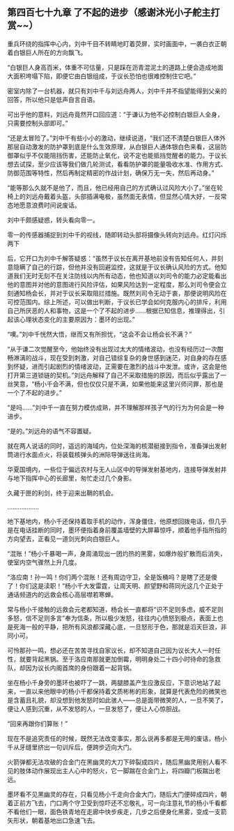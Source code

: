 ## 第四百七十九章 了不起的进步（感谢沐光小子舵主打赏~~）
重兵环绕的指挥中心内，刘中千目不转睛地盯着荧屏，实时画面中，一袭白衣正朝着白银巨人所在的方向飘飞。

“白银巨人身高百米，体重不可估量，只是踩在沥青混泥土的道路上便会造成地面大面积垮塌下陷，即便它由白银组成，于议长恐怕也很难控制住它吧。”

密室内除了一台机器，就只有刘中千与刘远舟两人，刘中千并不指望能得到父亲的回答，所以他只是低声自言自语。

可出乎他的意料，刘远舟竟然开口回应道：“于谦认为他不必控制白银巨人全身，只需要控制头部即可。”

“还是太冒险了。”刘中千有些小小的激动，继续说道，“我们还不清楚白银巨人体外那层自动激发的防护罩到底是什么生效原理，从白银巨人通体银白色来看，这层防御罩似乎不仅能阻挡伤害，还能防止氧化，说不定也能抵挡觉醒者的能力。于议长想去试探，至少应该等我们做几轮测试，看看防护罩的能量吸收水准、作用方式、防御范围等特性，然后再制定精密的作战计划，确保万无一失，然后再动身。”

“能等那么久就不是他了，而且，他已经用自己的方式确认过风险大小了。”坐在轮椅上的刘远舟戴着头盔，头部插满电极，虽然面无表情，但显然心情大好，一反常态地愿意浪费时间说废话。

刘中千颇感疑惑，转头看向零一。

零一的传感器捕捉到刘中千的视线，随即转动头部将摄像头转向刘远舟。红灯闪烁两下

后，它开口为刘中千解答疑惑：“虽然于议长在离开基地前没有告知任何人，并刻意隐瞒了自己的行踪，但他并没有回避监控，这就是于议长确认风险的方式。他知道我们无时无刻不在关注防线以内所有动态，他也知道以刘司令的能力必定能看出他的意图并对他的意图进行风险评估，如果风险达到一定程度，那么刘司令便会立刻通知杨会长，并对于议长采取阻拦措施。既然刘司令无动于衷，那便说明风险在可控范围内。综上所述，可以做出判断，于议长已学会如何克服内心的排斥，利用自己所厌恶的人和事物，这是一个了不起的进步……根据已知信息，推理得出，引起该心理状态变化的主要原因为：墨环的出现。”

“噢。”刘中千恍然大悟，继而又有所担忧，“这会不会让杨会长不满？”

“从于谦二次觉醒至今，他始终没有出现过太大的情绪波动，也没有经历过一次酣畅淋漓的战斗，现在受到刺激，对自己错综复杂的身世感到迷茫，对自身的存在感到怀疑，进而引起剧烈的情绪波动，正需要在激烈的战斗中发泄。或许，这会是他打开第三道锁链的契机。”刘远舟解释了自己不采取措施的原因，而后似乎露出了一丝笑意，“杨小千会不满，但也仅仅只是不满，如果他能来这里兴师问罪，那也是一个了不起的进步。”

“是吗……”刘中千一直在努力模仿成熟，并不理解那样孩子气的行为为何会是一种进步。

“是的。”刘远舟的语气不容置疑。

就在两人说话的同时，遥远的海域内，位处深海的核潜艇接到指令，准备弹出发射筒进行水面点火，将装载核弹头的洲际导弹送往尚海。

华夏国境内，一些位于偏远农村与无人山区中的导弹发射基地内，连接导弹发射井与地下指挥中心的长廊里，匆忙走过几个身影。

久藏于匣的利剑，终于迎来出鞘的机会。

………………

地下基地内，杨小千还保持着取手机的动作，浑身僵住，他原想回拨电话，但几乎是在电话挂断的同时，墨环便指着身前覆盖墙壁的大屏幕惊呼，顺着他手指所指的方向望去，正看见一道剑光刺向白银巨人。

“混账！”杨小千暴喝一声，身周涌现出一团灼热的黑雾，如爆炸般扩散而后消失，使室内空气骤然上升几度。

“洛应南！孙一鸣！你们两个混账！还有周边守卫，全是饭桶吗？是瞎了还是傻了！你们这是渎职！”杨小千大发雷霆，让周天明、颜望野和蒋同光这几个正处于通话频道内的远救会核心高层噤若寒蝉。

常与杨小千接触的远救会元老都知道，杨会长一直都将“识不足则多虑，威不足则多怒，信不足则多言”奉为信条，所以极少发怒，往往内心愤怒到极点，表面上也是死海一般的平静，把所有风浪都深藏心底，一旦怒形于色，那就是滔天巨浪，非同小可。

可怜那孙一鸣，想必还在苦苦寻找自家议长，却不知道自己因为议长大人一时任性，就要背起黑锅。至于洛应南那就更加倒霉，明明身处二十四小时待命的急救队，却因为议长内阁首席的身份跟着一起背锅。

坐在杨小千身旁的墨环也被吓了一跳，两腿膝盖产生应激反应，下意识地站了起来，一直以来他眼中的杨小千都保持着文质彬彬的形象，就算是代表危险的微笑也是含蓄且礼貌，却没想到他发怒时如此骇人——总是面带微笑的人，一旦不笑了，便让人感到沉重，从不发怒的人，一旦发怒了，便让人心惊胆战。

“回来再跟你们算账！”

现在不是追究责任的时候，既然无法改变事实，那么说再多都是无用的废话，杨小千从牙缝里挤出一句训斥后，便跨步迈向大门。

火箭弹都无法攻破的合金门在黑幽灵的大刀下碎裂成四片，随后黑幽灵用别人看不见的肢体动作展现出主人心中的怒火，它一脚踹在合金门上，将四瓣门板踹出老远。

墨环看不见黑幽灵的存在，只看见杨小千走向合金大门，随后大门便碎成四片，朝着正前方飞去，门口两个守卫受到惊吓还不忘敬礼，可一向注意礼节的杨小千看都不看他们一眼，面色铁青地在走廊中快步疾走，几步之后便身化黑雾，变成一支箭矢形状，朝着基地出口急速飞去。

